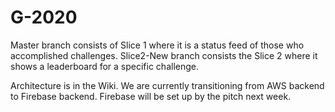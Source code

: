 # G-2020

Master branch consists of Slice 1 where it is a status feed of those who accomplished challenges. Slice2-New branch consists the Slice 2 where it shows a leaderboard for a specific challenge.

Architecture is in the Wiki. We are currently transitioning from AWS backend to Firebase backend. Firebase will be set up by the pitch next week.
